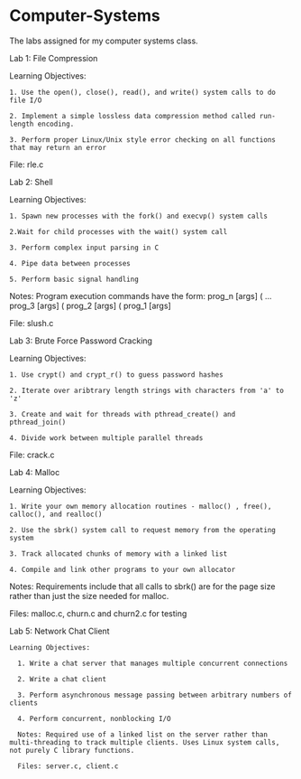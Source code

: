 # Computer-Systems
The labs assigned for my computer systems class.

Lab 1: File Compression

  Learning Objectives:

    1. Use the open(), close(), read(), and write() system calls to do file I/O
    
    2. Implement a simple lossless data compression method called run-length encoding.
    
    3. Perform proper Linux/Unix style error checking on all functions that may return an error 

  File: rle.c

Lab 2: Shell

  Learning Objectives:
  
    1. Spawn new processes with the fork() and execvp() system calls
    
    2.Wait for child processes with the wait() system call
    
    3. Perform complex input parsing in C
    
    4. Pipe data between processes
    
    5. Perform basic signal handling 

  Notes:
   Program execution commands have the form: prog_n [args] ( ... prog_3 [args] ( prog_2 [args] ( prog_1 [args]
    
  File: slush.c


Lab 3: Brute Force Password Cracking

  Learning Objectives:
  
    1. Use crypt() and crypt_r() to guess password hashes
    
    2. Iterate over aribtrary length strings with characters from 'a' to 'z'
    
    3. Create and wait for threads with pthread_create() and pthread_join()
    
    4. Divide work between multiple parallel threads 
    
  File: crack.c

Lab 4: Malloc

  Learning Objectives:
  
    1. Write your own memory allocation routines - malloc() , free(), calloc(), and realloc()
    
    2. Use the sbrk() system call to request memory from the operating system
    
    3. Track allocated chunks of memory with a linked list
    
    4. Compile and link other programs to your own allocator 

  Notes: 
     Requirements include that all calls to sbrk() are for the page size rather than just the size needed for malloc.

  Files: malloc.c, churn.c and churn2.c for testing

  Lab 5: Network Chat Client
  
    Learning Objectives:
    
      1. Write a chat server that manages multiple concurrent connections
    
      2. Write a chat client
      
      3. Perform asynchronous message passing between arbitrary numbers of clients
      
      4. Perform concurrent, nonblocking I/O 

      Notes: Required use of a linked list on the server rather than multi-threading to track multiple clients. Uses Linux system calls, not purely C library functions.

      Files: server.c, client.c

  

    
